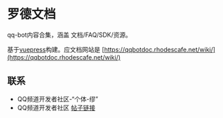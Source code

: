 # 罗德文档

qq-bot内容合集，涵盖 文档/FAQ/SDK/资源。

基于[vuepress](https://vuepress.vuejs.org/zh/)构建。应文档网站是 [https://qqbotdoc.rhodescafe.net/wiki/](https://qqbotdoc.rhodescafe.net/wiki/)

 ## 联系
  
 - QQ频道开发者社区-“个体-缪”
 - QQ频道开发者社区 [帖子链接](https://qun.qq.com/qqweb/qunpro/share?_wv=3&_wwv=128&appChannel=share&inviteCode=WEhLR&appChannel=share&contentID=MQ2w&businessType=2&from=246610&biz=ka&shareSource=5)